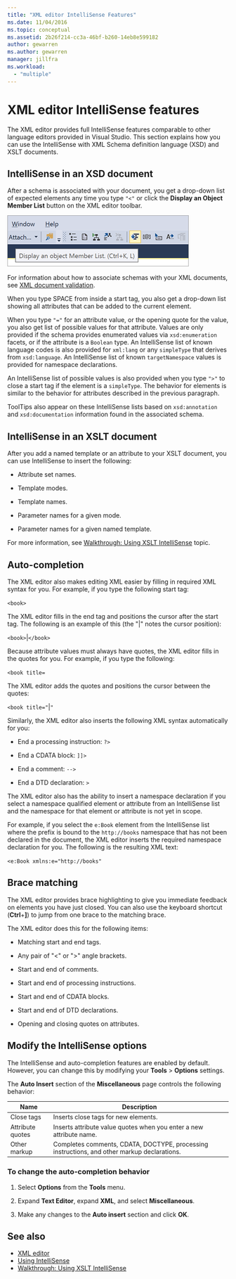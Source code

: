 ```yaml
---
title: "XML editor IntelliSense Features"
ms.date: 11/04/2016
ms.topic: conceptual
ms.assetid: 2b26f214-cc3a-46bf-b260-14eb8e599182
author: gewarren
ms.author: gewarren
manager: jillfra
ms.workload:
  - "multiple"
---
```

# XML editor IntelliSense features

The XML editor provides full IntelliSense features comparable to other language editors provided in Visual Studio. This section explains how you can use the IntelliSense with XML Schema definition language (XSD) and XSLT documents.

## IntelliSense in an XSD document

After a schema is associated with your document, you get a drop-down list of expected elements any time you type `"<"` or click the **Display an Object Member List** button on the XML editor toolbar.

![Display object member list button](media/display-object-member-list-xml.png)

For information about how to associate schemas with your XML documents, see [XML document validation](../xml-tools/xml-document-validation.md).

When you type SPACE from inside a start tag, you also get a drop-down list showing all attributes that can be added to the current element.

When you type `"="` for an attribute value, or the opening quote for the value, you also get list of possible values for that attribute. Values are only provided if the schema provides enumerated values via `xsd:enumeration` facets, or if the attribute is a `Boolean` type. An IntelliSense list of known language codes is also provided for `xml:lang` or any `simpleType` that derives from `xsd:language`. An IntelliSense list of known `targetNamespace` values is provided for namespace declarations.

An IntelliSense list of possible values is also provided when you type `">"` to close a start tag if the element is a `simpleType`. The behavior for elements is similar to the behavior for attributes described in the previous paragraph.

ToolTips also appear on these IntelliSense lists based on `xsd:annotation` and `xsd:documentation` information found in the associated schema.

## IntelliSense in an XSLT document

After you add a named template or an attribute to your XSLT document, you can use IntelliSense to insert the following:

- Attribute set names.

- Template modes.

- Template names.

- Parameter names for a given mode.

- Parameter names for a given named template.

For more information, see [Walkthrough: Using XSLT IntelliSense](../xml-tools/walkthrough-using-xslt-intellisense.md) topic.

## Auto-completion

The XML editor also makes editing XML easier by filling in required XML syntax for you. For example, if you type the following start tag:

`<book>`

The XML editor fills in the end tag and positions the cursor after the start tag. The following is an example of this (the "&#124;" notes the cursor position):

`<book>`&#124;`</book>`

Because attribute values must always have quotes, the XML editor fills in the quotes for you. For example, if you type the following:

`<book title=`

The XML editor adds the quotes and positions the cursor between the quotes:

`<book title="`&#124;`"`

Similarly, the XML editor also inserts the following XML syntax automatically for you:

- End a processing instruction:  `?>`

- End a CDATA block: `]]>`

- End a comment: `-->`

- End a DTD declaration: `>`

The XML editor also has the ability to insert a namespace declaration if you select a namespace qualified element or attribute from an IntelliSense list and the namespace for that element or attribute is not yet in scope.

For example, if you select the `e:Book` element from the IntelliSense list where the prefix is bound to the `http://books` namespace that has not been declared in the document, the XML editor inserts the required namespace declaration for you. The following is the resulting XML text:

`<e:Book xmlns:e="http://books"`

## Brace matching

The XML editor provides brace highlighting to give you immediate feedback on elements you have just closed. You can also use the keyboard shortcut (**Ctrl**+**]**) to jump from one brace to the matching brace.

The XML editor does this for the following items:

- Matching start and end tags.

- Any pair of "\<" or ">" angle brackets.

- Start and end of comments.

- Start and end of processing instructions.

- Start and end of CDATA blocks.

- Start and end of DTD declarations.

- Opening and closing quotes on attributes.

## Modify the IntelliSense options

The IntelliSense and auto-completion features are enabled by default. However, you can change this by modifying your **Tools** > **Options** settings.

The **Auto Insert** section of the **Miscellaneous** page controls the following behavior:

|Name|Description|
|-|-----------------|
|Close tags|Inserts close tags for new elements.|
|Attribute quotes|Inserts attribute value quotes when you enter a new attribute name.|
|Other markup|Completes comments, CDATA, DOCTYPE, processing instructions, and other markup declarations.|

### To change the auto-completion behavior

1. Select **Options** from the **Tools** menu.

2. Expand **Text Editor**, expand **XML**, and select **Miscellaneous**.

3. Make any changes to the **Auto insert** section and click **OK**.

## See also

- [XML editor](../xml-tools/xml-editor.md)
- [Using IntelliSense](../ide/using-intellisense.md)
- [Walkthrough: Using XSLT IntelliSense](../xml-tools/walkthrough-using-xslt-intellisense.md)